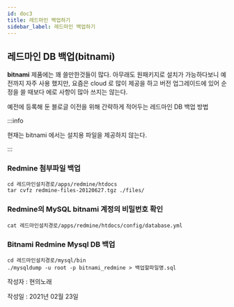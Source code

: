 ```yaml
---
id: doc3
title: 레드마인 백업하기
sidebar_label: 레드마인 백업하기
---
```


## 레드마인 DB 백업(bitnami)



**bitnami** 제품에는 꽤 쓸만한것들이 많다. 아무래도 원패키지로 설치가 가능하다보니 예전까지 자주 사용 했지만, 요즘은 cloud 로 많이 제공을 하고 버전 업그레이드에 있어 순정을 쓸 때보다 에로 사항이 많아 쓰지는 않는다.

예전에 등록해 둔 블로글 이전을 위해 간략하게 적어두는 레드마인 DB 백업 방법



:::info

현재는 bitnami 에서는 설치용 파일을 제공하지 않는다.

:::



### Redmine 첨부파일 백업

```shell
cd 레드마인설치경로/apps/redmine/htdocs
tar cvfz redmine-files-20120627.tgz ./files/
```



### Redmine의 MySQL bitnami 계정의 비밀번호 확인

```shell
cat 레드마인설치경로/apps/redmine/htdocs/config/database.yml
```



### Bitnami Redmine Mysql DB 백업

```shell
cd 레드마인설치경로/mysql/bin
./mysqldump -u root -p bitnami_redmine > 백업할파일명.sql
```



작성자 : 현의노래

작성일 : 2021년 02월 23일